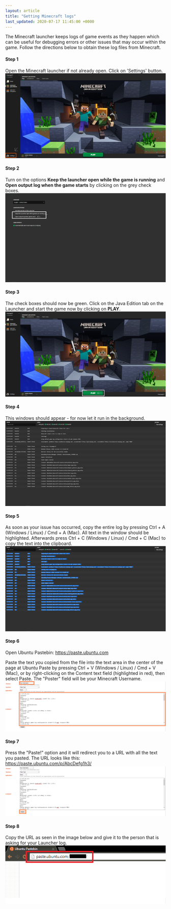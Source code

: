 ```yaml
---
layout: article
title: "Getting Minecraft logs"
last_updated: 2020-07-17 11:45:00 +0000
---
```


The Minecraft launcher keeps logs of game events as they happen which can be useful for debugging errors or other issues that may occur within the game. Follow the directions below to obtain these log files from Minecraft.

#### Step 1
Open the Minecraft launcher if not already open. Click on 'Settings' button.
![](/static/images/help/guides/getting-minecraft-logs/log-step1.png)


#### Step 2
Turn on the options **Keep the launcher open while the game is running** and **Open output log when the game starts** by clicking on the grey check boxes.
![](/static/images/help/guides/getting-minecraft-logs/log-step2.png)

#### Step 3
The check boxes should now be green. Click on the Java Edition tab on the Launcher and start the game now by clicking on **PLAY**.
![](/static/images/help/guides/getting-minecraft-logs/log-step3.png)

#### Step 4
This windows should appear - for now let it run in the background.
![](/static/images/help/guides/getting-minecraft-logs/log-step4.png)

#### Step 5
As soon as your issue has occurred, copy the entire log by pressing Ctrl + A (Windows / Linux) / Cmd + A (Mac). All text in the window should be highlighted. Afterwards press Ctrl + C (Windows / Linux) / Cmd + C (Mac) to copy the text into the clipboard. 
![](/static/images/help/guides/getting-minecraft-logs/log-step5.png)

#### Step 6
Open Ubuntu Pastebin: https://paste.ubuntu.com

Paste the text you copied from the file into the text area in the center of the page at Ubuntu Paste by pressing Ctrl + V (Windows / Linux) / Cmd + V (Mac), or by right-clicking on the Content text field (highlighted in red), then select Paste. The "Poster" field will be your Minecraft Username. 
![](/static/images/help/guides/getting-minecraft-logs/log-step6.png)

#### Step 7
Press the "Paste!" option and it will redirect you to a URL with all the text you pasted. The URL looks like this: https://paste.ubuntu.com/p/AbcDefg1h3/
![](/static/images/help/guides/getting-minecraft-logs/log-step7.png)

#### Step 8
Copy the URL as seen in the image below and give it to the person that is asking for your Launcher log.  
![](/static/images/help/guides/getting-minecraft-logs/log-step8.png)

